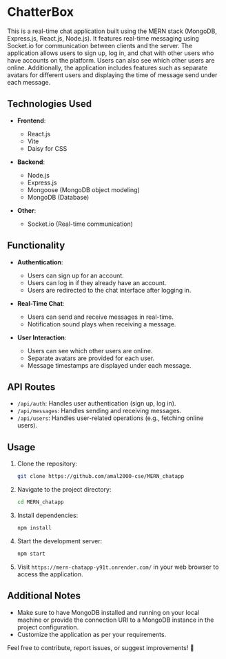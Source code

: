 # ChatterBox

This is a real-time chat application built using the MERN stack (MongoDB, Express.js, React.js, Node.js). It features real-time messaging using Socket.io for communication between clients and the server. The application allows users to sign up, log in, and chat with other users who have accounts on the platform. Users can also see which other users are online. Additionally, the application includes features such as separate avatars for different users and displaying the time of message send under each message.

## Technologies Used

- **Frontend**:
  - React.js
  - Vite
  - Daisy for CSS
  
- **Backend**:
  - Node.js
  - Express.js
  - Mongoose (MongoDB object modeling)
  - MongoDB (Database)

- **Other**:
  - Socket.io (Real-time communication)
  
## Functionality

- **Authentication**:
  - Users can sign up for an account.
  - Users can log in if they already have an account.
  - Users are redirected to the chat interface after logging in.

- **Real-Time Chat**:
  - Users can send and receive messages in real-time.
  - Notification sound plays when receiving a message.

- **User Interaction**:
  - Users can see which other users are online.
  - Separate avatars are provided for each user.
  - Message timestamps are displayed under each message.

## API Routes

- `/api/auth`: Handles user authentication (sign up, log in).
- `/api/messages`: Handles sending and receiving messages.
- `/api/users`: Handles user-related operations (e.g., fetching online users).

## Usage

1. Clone the repository:

    ```bash
    git clone https://github.com/amal2000-cse/MERN_chatapp
    ```

2. Navigate to the project directory:

    ```bash
    cd MERN_chatapp
    ```

3. Install dependencies:

    ```bash
    npm install
    ```

4. Start the development server:

    ```bash
    npm start
    ```

5. Visit `https://mern-chatapp-y91t.onrender.com/` in your web browser to access the application.

## Additional Notes

- Make sure to have MongoDB installed and running on your local machine or provide the connection URI to a MongoDB instance in the project configuration.
- Customize the application as per your requirements.

Feel free to contribute, report issues, or suggest improvements! 🚀
